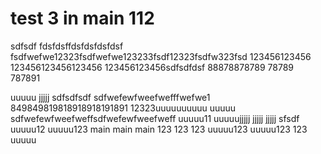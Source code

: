# test 3 in main 112
sdfsdf
fdsfdsffdsfdsfdsfdsf
fsdfwefwe12323fsdfwefwe123233fsdf12323fsdfw323fsd
123456123456
123456123456123456
123456123456sdfsdfdsf
88878878789
78789
787891

uuuuu
jjjjj
sdfsdfsdf
sdfwefewfweefwefffwefwe1
849849819818918918191891
12323uuuuuuuuuu
uuuuu
sdfwefewfweefweffsdfwefewfweefweff
uuuuu11
uuuuujjjjj
jjjjj
jjjjj sfsdf
uuuuu12
uuuuu123  main   main   main 
123
123
123
uuuuu123
uuuuu123
123
uuuuu
